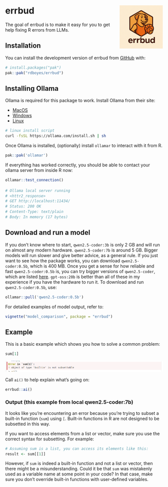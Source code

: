 
<!-- README.md is generated from README.Rmd. Please edit that file -->

# errbud <a href="https://github.com/rdboyes/errbud"><img src="man/figures/logo.png" align="right" height="138" /></a>

<!-- badges: start -->

<!-- badges: end -->

The goal of errbud is to make it easy for you to get help fixing R
errors from LLMs.

## Installation

You can install the development version of errbud from
[GitHub](https://github.com/) with:

``` r
# install.packages("pak")
pak::pak("rdboyes/errbud")
```

## Installing Ollama

Ollama is required for this package to work. Install Ollama from their
site:

- [MacOS](https://ollama.com/download/mac)
- [Windows](https://ollama.com/download/windows)
- [Linux](https://ollama.com/download/linux)

``` sh
# linux install script
curl -fsSL https://ollama.com/install.sh | sh
```

Once Ollama is installed, (optionally) install `ollamar` to interact
with it from R.

``` r
pak::pak('ollamar')
```

If everything has worked correctly, you should be able to contact your
ollama server from inside R now:

``` r
ollamar::test_connection()

# Ollama local server running
# <httr2_response>
# GET http://localhost:11434/
# Status: 200 OK
# Content-Type: text/plain
# Body: In memory (17 bytes)
```

## Download and run a model

If you don’t know where to start, `qwen2.5-coder:3b` is only 2 GB and
will run on almost any modern hardware. `qwen2.5-coder:7b` is around 5
GB. Bigger models will run slower and give better advice, as a general
rule. If you just want to see how the package works, you can download
`qwen2.5-coder:0.5b`, which is 400 MB. Once you get a sense for how
reliable and fast `qwen2.5-coder:0.5b` is, you can try bigger versions
of `qwen2.5-coder`, which are listed
[here](https://ollama.com/library/qwen2.5-coder). `gpt-oss:20b` is
better than all of these in my experience if you have the hardware to
run it. To download and run `qwen2.5-coder:0.5b`, use:

``` r
ollamar::pull('qwen2.5-coder:0.5b')
```

For detailed examples of model output, refer to:

``` r
vignette("model_comparison", package = "errbud")
```

## Example

This is a basic example which shows you how to solve a common problem:

``` r
sum[1]
```

![](/man/figures/error.png)

Call `ai()` to help explain what’s going on:

``` r
errbud::ai()
```

### Output (this example from local qwen2.5-coder:7b)

It looks like you’re encountering an error because you’re trying to
subset a built-in function (`sum`) using `[`. Built-in functions in R
are not designed to be subsetted in this way.

If you want to access elements from a list or vector, make sure you use
the correct syntax for subsetting. For example:

``` r
# Assuming sum is a list, you can access its elements like this:
result <- sum[[1]]
```

However, if `sum` is indeed a built-in function and not a list or
vector, then there might be a misunderstanding. Could it be that `sum`
was mistakenly used as a variable name at some point in your code? In
that case, make sure you don’t override built-in functions with
user-defined variables.

